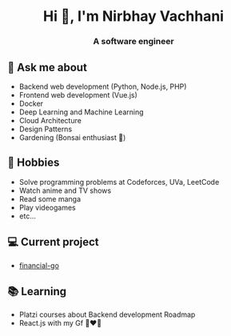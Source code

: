 <h1 align="center">Hi 👋, I'm Nirbhay Vachhani</h1>
<h3 align="center">A software engineer</h3>

## 💬 Ask me about
- Backend web development (Python, Node.js, PHP)
- Frontend web development (Vue.js)
- Docker
- Deep Learning and Machine Learning
- Cloud Architecture
- Design Patterns
- Gardening (Bonsai enthusiast :evergreen_tree:)

## 📅 Hobbies
- Solve programming problems at Codeforces, UVa, LeetCode
- Watch anime and TV shows
- Read some manga
- Play videogames
- etc...

## 💻 Current project
- [financial-go](https://github.com/Jvillegasd/financial-go)

## 📚 Learning
- Platzi courses about Backend development Roadmap
- React.js with my Gf 👩‍❤️‍👨

<!-- <div id = "some_issues">
  <p>It is a little list of problems you can face while implementing this kind of stuff</p>
  <ul id = "problem_list">
    <li>
      Github tend to cache anonymized URL, so you should visit this link if you have problem with image cache.
      https://docs.github.com/es/github/authenticating-to-github/about-anonymized-image-urls
    </li>
    <li>
      When you wrap your HTML in SVG/foreignObject maybe nothing show up. You can solve this issue visiting this link.
      https://stackoverflow.com/questions/13848039/svg-foreignobject-contents-do-not-display-unless-plain-text
    </li>
  </ul>
</div> -->
